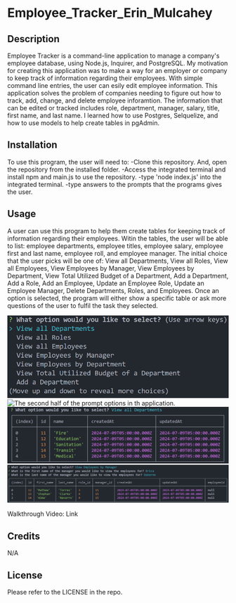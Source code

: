 # Employee_Tracker_Erin_Mulcahey

## Description

Employee Tracker is a command-line application to manage a company's employee database, using Node.js, Inquirer, and PostgreSQL. My motivation for creating this application was to make a way for an employer or company to keep track of information regarding their employees. With simple command line entries, the user can esily edit employee information. This application solves the problem of companies needing to figure out how to track, add, change, and delete employee inforamtion. The information that can be edited or tracked includes role, department, manager, salary, title, first name, and last name. I learned how to use Postgres, Selquelize, and how to use models to help create tables in pgAdmin.

## Installation

To use this program, the user will need to: 
-Clone this repository. And, open the repository from the installed folder. 
-Access the integrated terminal and install npm and main.js to use the repository. 
-type 'node index.js' into the integrated terminal. 
-type answers to the prompts that the programs gives the user.

## Usage

A user can use this program to help them create tables for keeping track of information regarding their employees. Witin the tables, the user will be able to list: employee departments, employee titles, employee salary, employee first and last name, employee roll, and employee manager. The initial choice that the user picks will be one of: View all Departments, View all Roles, View all Employees, View Employees by Manager, View Employees by Department, View Total Utilized Budget of a Department, Add a Department, Add a Role, Add an Employee, Update an Employee Role, Update an Employee Manager, Delete Departments, Roles, and Employees. Once an option is selected, the program will either show a specific table or ask more questions of the user to fulfil the task they selected.

![The first half of the prompt options in th application.](images/mainQuestionsOne.png)
![The second half of the prompt options in th application.](images/tmainQuestionsTwo.png)
![table of the departments in the application](images/viewDepartments.png)
![table of employees by a specific manager](images/employeesByManager.png)

Walkthrough Video: Link

## Credits

N/A

## License

Please refer to the LICENSE in the repo.
